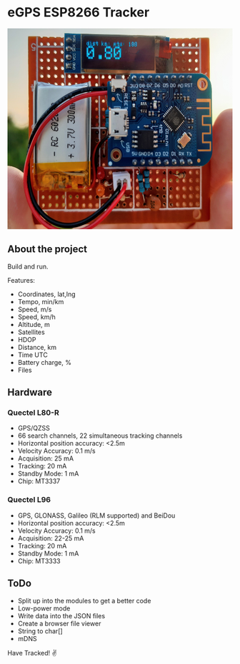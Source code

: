 # eGPS ESP8266 Tracker

<img src="./files/20200626_203027.jpg" width="600" height="450">

## About the project

Build and run. 

Features:
- Coordinates, lat,lng
- Tempo, min/km
- Speed, m/s
- Speed, km/h
- Altitude, m
- Satellites
- HDOP
- Distance, km
- Time UTC
- Battery charge, %
- Files

## Hardware

### Quectel L80-R
- GPS/QZSS
- 66 search channels, 22 simultaneous tracking channels
- Horizontal position accuracy: <2.5m
- Velocity Accuracy: 0.1 m/s
- Acquisition: 25 mA
- Tracking: 20 mA
- Standby Mode: 1 mA
- Chip: MT3337

### Quectel L96 
- GPS, GLONASS, Galileo (RLM supported) and BeiDou
- Horizontal position accuracy: <2.5m
- Velocity Accuracy: 0.1 m/s
- Acquisition: 22-25 mA
- Tracking: 20 mA
- Standby Mode: 1 mA
- Chip: MT3333

## ToDo
* Split up into the modules to get a better code
* Low-power mode
* Write data into the JSON files
* Create a browser file viewer
* String to char[]
* mDNS

Have Tracked!
:v:
